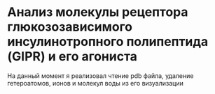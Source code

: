 # Анализ молекулы рецептора глюкозозависимого инсулинотропного полипептида (GIPR) и его агониста
На данный момент я реализовал чтение pdb файла, удаление гетероатомов, ионов и молекул воды из его визуализации
